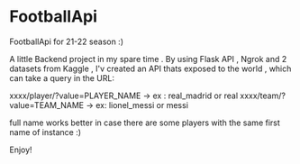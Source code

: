# FootballApi
FootballApi for 21-22 season :)

A little Backend project in my spare time .
By using Flask API , Ngrok and 2 datasets from Kaggle , I'v created an API thats exposed to the world , which can take a query in the URL:


xxxx/player/?value=PLAYER_NAME    -> ex : real_madrid or real
xxxx/team/?value=TEAM_NAME    -> ex: lionel_messi or messi 

full name works better in case there are some players with the same first name of instance :)

Enjoy!
